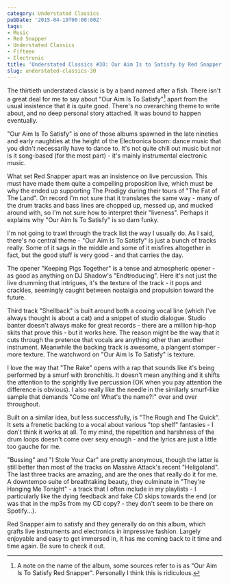 ```yaml
---
category: Understated Classics
pubDate: '2015-04-19T00:00:00Z'
tags:
- Music
- Red Snapper
- Understated Classics
- Fifteen
- Electronic
title: 'Understated Classics #30: Our Aim Is to Satisfy by Red Snapper'
slug: understated-classics-30
---
```

The thirtieth understated classic is by a band named after a fish. There isn't a great deal for me to say about "Our Aim Is To Satisfy"[^1] apart from the usual insistence that it is quite good. There's no overarching theme to write about, and no deep personal story attached. It was bound to happen eventually.

"Our Aim Is To Satisfy" is one of those albums spawned in the late nineties and early naughties at the height of the Electronica boom: dance music that you didn't necessarily have to dance to. It's not quite chill out music but nor is it song-based (for the most part) - it's mainly instrumental electronic music.

What set Red Snapper apart was an insistence on live percussion. This must have made them quite a compelling proposition live, which must be why the ended up supporting The Prodigy during their tours of "The Fat of The Land". On record I'm not sure that it translates the same way - many of the drum tracks and bass lines are chopped up, messed up, and mucked around with, so I'm not sure how to interpret their "liveness". Perhaps it explains why "Our Aim Is To Satisfy" is so darn funky.

I'm not going to trawl through the track list the way I usually do. As I said, there's no central theme - "Our Aim Is To Satisfy" is just a bunch of tracks really. Some of it sags in the middle and some of it misfires altogether in fact, but the good stuff is very good - and that carries the day.

The opener "Keeping Pigs Together" is a tense and atmospheric opener - as good as anything on DJ Shadow's "Endtroducing". Here it's not just the live drumming that intrigues, it's the texture of the track - it pops and crackles, seemingly caught between nostalgia and propulsion toward the future.

Third track "Shellback" is built around both a cooing vocal line (which I've always thought is about a cat) and a snippet of studio dialogue. Studio banter doesn't always make for great records - there are a million hip-hop skits that prove this - but it works here. The reason might be the way that it cuts through the pretence that vocals are anything other than another instrument. Meanwhile the backing track is awesome, a plangent stomper - more texture. The watchword on "Our Aim Is To Satisfy" is texture.

I love the way that "The Rake" opens with a rap that sounds like it's being performed by a smurf with bronchitis. It doesn't mean anything and it shifts the attention to the sprightly live percussion (OK when you pay attention the difference is obvious). I also really like the needle in the similarly smurf-like sample that demands "Come on! What's the name?!" over and over throughout.

Built on a similar idea, but less successfully, is "The Rough and The Quick". It sets a frenetic backing to a vocal about various "top shelf" fantasies - I don't think it works at all. To my mind, the repetition and harshness of the drum loops doesn't come over sexy enough - and the lyrics are just a little too gauche for me.

"Bussing" and "I Stole Your Car" are pretty anonymous, though the latter is still better than most of the tracks on Massive Attack's recent "Heligoland". The last three tracks are amazing, and are the ones that really do it for me. A downtempo suite of breathtaking beauty, they culminate in "They're Hanging Me Tonight" - a track that I often include in my playlists - I particularly like the dying feedback and fake CD skips towards the end (or was that in the mp3s from my CD copy? - they don't seem to be there on Spotify...).

Red Snapper aim to satisfy and they generally do on this album, which grafts live instruments and electronics in impressive fashion. Largely enjoyable and easy to get immersed in, it has me coming back to it time and time again. Be sure to check it out.

[^1]: A note on the name of the album, some sources refer to is as "Our Aim Is To Satisfy Red Snapper". Personally I think this is ridiculous.
